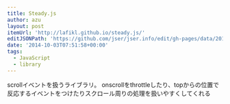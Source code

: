 ```yaml
---
title: Steady.js
author: azu
layout: post
itemUrl: 'http://lafikl.github.io/steady.js/'
editJSONPath: 'https://github.com/jser/jser.info/edit/gh-pages/data/2014/10/index.json'
date: '2014-10-03T07:51:58+00:00'
tags:
  - JavaScript
  - library
---
```

scrollイベントを扱うライブラリ。
onscrollをthrottleしたり、topからの位置で反応するイベントをつけたりスクロール周りの処理を扱いやすくしてくれる
